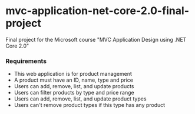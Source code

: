 # mvc-application-net-core-2.0-final-project
Final project for the Microsoft course "MVC Application Design using .NET Core 2.0"

### Requirements

- This web application is for product management
- A product must have an ID, name, type and price
- Users can add, remove, list, and update products
- Users can filter products by type and price range
- Users can add, remove, list, and update product types
- Users can't remove product types if this type has any product
